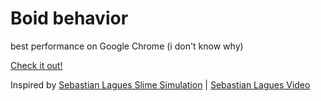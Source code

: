 # Boid behavior

best performance on Google Chrome (i don't know why)

[Check it out!](https://phantom22.github.io/Boid-behavior/)

Inspired by [Sebastian Lagues Slime Simulation](https://github.com/SebLague/Slime-Simulation) | [Sebastian Lagues Video](https://www.youtube.com/watch?v=X-iSQQgOd1A)
